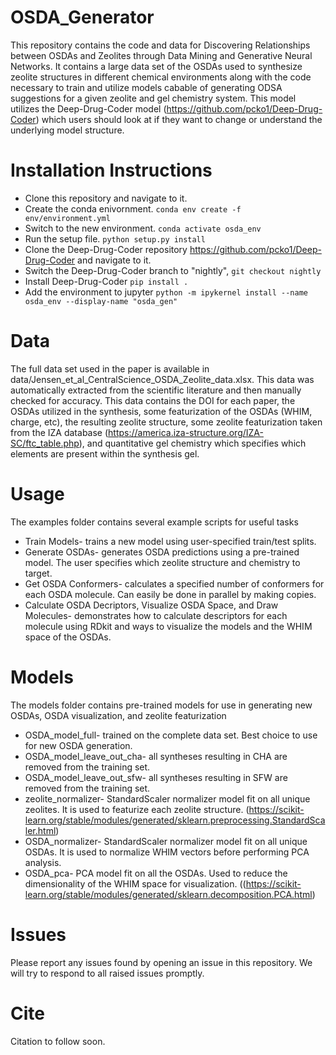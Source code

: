 # OSDA_Generator
This repository contains the code and data for Discovering Relationships between OSDAs and Zeolites through Data Mining and Generative Neural Networks. It contains a large data set of the OSDAs used to synthesize zeolite structures in different chemical environments along with the code necessary to train and utilize models cabable of generating ODSA suggestions for a given zeolite and gel chemistry system. This model utilizes the Deep-Drug-Coder model (https://github.com/pcko1/Deep-Drug-Coder) which users should look at if they want to change or understand the underlying model structure. 
# Installation Instructions
- Clone this repository and navigate to it. 
- Create the conda enivornment. `conda env create -f env/environment.yml`
- Switch to the new environment. `conda activate osda_env`
- Run the setup file. `python setup.py install`
- Clone the Deep-Drug-Coder repository https://github.com/pcko1/Deep-Drug-Coder and navigate to it. 
- Switch the Deep-Drug-Coder branch to "nightly", `git checkout nightly`
- Install Deep-Drug-Coder `pip install .` 
- Add the environment to jupyter `python -m ipykernel install --name osda_env --display-name "osda_gen"`
# Data
The full data set used in the paper is available in data/Jensen_et_al_CentralScience_OSDA_Zeolite_data.xlsx. This data was automatically extracted from the scientific literature and then manually checked for accuracy. This data contains the DOI for each paper, the OSDAs utilized in the synthesis, some featurization of the OSDAs (WHIM, charge, etc), the resulting zeolite structure, some zeolite featurization taken from the IZA database (https://america.iza-structure.org/IZA-SC/ftc_table.php), and quantitative gel chemistry which specifies which elements are present within the synthesis gel. 
# Usage
The examples folder contains several example scripts for useful tasks
- Train Models- trains a new model using user-specified train/test splits.
- Generate OSDAs- generates OSDA predictions using a pre-trained model. The user specifies which zeolite structure and chemistry to target.
- Get OSDA Conformers- calculates a specified number of conformers for each OSDA molecule. Can easily be done in parallel by making copies. 
- Calculate OSDA Decriptors, Visualize OSDA Space, and Draw Molecules- demonstrates how to calculate descriptors for each molecule using RDkit and ways to visualize the models and the WHIM space of the OSDAs.
# Models 
The models folder contains pre-trained models for use in generating new OSDAs, OSDA visualization, and zeolite featurization
- OSDA_model_full- trained on the complete data set. Best choice to use for new OSDA generation.
- OSDA_model_leave_out_cha- all syntheses resulting in CHA are removed from the training set. 
- OSDA_model_leave_out_sfw- all syntheses resulting in SFW are removed from the training set. 
- zeolite_normalizer-  StandardScaler normalizer model fit on all unique zeolites. It is used to featurize each zeolite structure. (https://scikit-learn.org/stable/modules/generated/sklearn.preprocessing.StandardScaler.html)
- OSDA_normalizer- StandardScaler normalizer model fit on all unique OSDAs. It is used to normalize WHIM vectors before performing PCA analysis.
- OSDA_pca- PCA model fit on all the OSDAs. Used to reduce the dimensionality of the WHIM space for visualization. ((https://scikit-learn.org/stable/modules/generated/sklearn.decomposition.PCA.html)
# Issues
Please report any issues found by opening an issue in this repository. We will try to respond to all raised issues promptly. 
# Cite
Citation to follow soon. 
